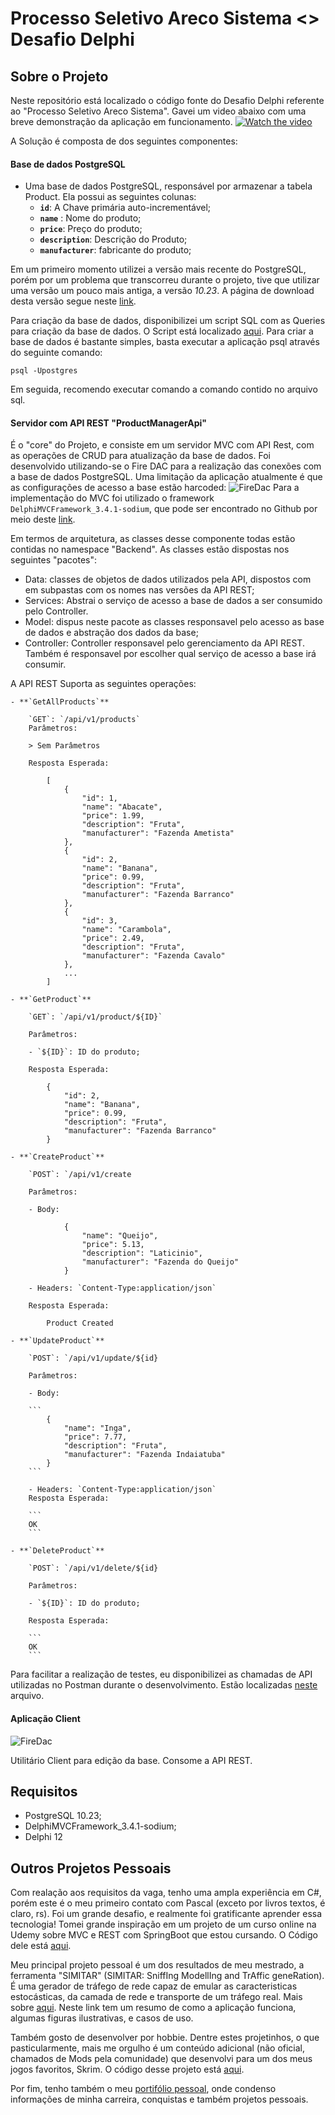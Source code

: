# Processo Seletivo Areco Sistema <> Desafio Delphi

## Sobre o Projeto

Neste repositório está localizado o código fonte do Desafio Delphi referente ao "Processo Seletivo Areco Sistema". Gavei um video abaixo com uma breve demonstração da aplicação em funcionamento. 
[![Watch the video](./Docs/images)](https://www.youtube.com/watch?v=7u-S1NHnfOg/yt.jpg)



A Solução é composta de dos seguintes componentes:

#### Base de dados PostgreSQL

- Uma base de dados PostgreSQL, responsável por armazenar a tabela Product. Ela possui as seguintes colunas:
	- **`id`**: A Chave primária auto-incrementável;
	- **`name`** : Nome do produto;
	- **`price`**: Preço do produto;
	- **`description`**: Descrição do Produto;
	- **`manufacturer`**: fabricante do produto;

Em um primeiro momento utilizei a versão mais recente do PostgreSQL, porém por um problema que transcorreu durante o projeto, tive que utilizar uma versão um pouco mais antiga, a versão *10.23*. A página de download desta versão segue neste [link](https://www.postgresql.org/ftp/source/v10.23/).

Para criação da base de dados, disponibilizei um script SQL com as Queries para criação da base de dados. O Script está localizado [aqui](./Docs/sql/product_db.sql). Para criar a base de dados é bastante simples, basta executar a aplicação psql através do seguinte comando:

```
psql -Upostgres
```

Em seguida, recomendo executar comando a comando contido no arquivo sql.


#### Servidor com API REST "ProductManagerApi"

É o "core" do Projeto, e consiste em um servidor MVC com API Rest, com as operações de CRUD para atualização da base de dados. Foi desenvolvido utilizando-se o Fire DAC para a realização das conexões com a base de dados PostgreSQL. Uma limitação da aplicação atualmente é que as configurações de acesso a base estão harcoded:
![FireDac](./Docs/images/fire-dac.jpg) 
Para a implementação do MVC foi utilizado o framework `DelphiMVCFramework_3.4.1-sodium`, que pode ser encontrado no Github por meio deste [link](https://github.com/danieleteti/delphimvcframework/releases/tag/v3.4.1-sodium).

Em termos de arquitetura, as classes desse componente todas estão contidas no namespace "Backend". As classes estão dispostas nos seguintes "pacotes":
- Data: classes de objetos de dados utilizados pela API, dispostos com em subpastas com os nomes nas versões da API REST;
- Services: Abstrai o serviço de acesso a base de dados a ser consumido pelo Controller.
- Model: dispus neste pacote as classes responsavel pelo acesso as base de dados e abstração dos dados da base; 
- Controller: Controller responsavel pelo gerenciamento da API REST. Também é responsavel por escolher qual serviço de acesso a base irá consumir. 


A API REST Suporta as seguintes operações:

	- **`GetAllProducts`**
	
		`GET`: `/api/v1/products`
		Parâmetros:

		> Sem Parâmetros

		Resposta Esperada:

```
		[
			{
				"id": 1,
				"name": "Abacate",
				"price": 1.99,
				"description": "Fruta",
				"manufacturer": "Fazenda Ametista"
			},
			{
				"id": 2,
				"name": "Banana",
				"price": 0.99,
				"description": "Fruta",
				"manufacturer": "Fazenda Barranco"
			},
			{
				"id": 3,
				"name": "Carambola",
				"price": 2.49,
				"description": "Fruta",
				"manufacturer": "Fazenda Cavalo"
			},
			...
		]
```


	- **`GetProduct`**

		`GET`: `/api/v1/product/${ID}`

		Parâmetros:

		- `${ID}`: ID do produto;

		Resposta Esperada:

```
		{
			"id": 2,
			"name": "Banana",
			"price": 0.99,
			"description": "Fruta",
			"manufacturer": "Fazenda Barranco"
		}
```

		
	- **`CreateProduct`**

		`POST`: `/api/v1/create

		Parâmetros:

		- Body:

```
			{
				"name": "Queijo",
				"price": 5.13,
				"description": "Laticinio",
				"manufacturer": "Fazenda do Queijo"
			}
```

		- Headers: `Content-Type:application/json`

		Resposta Esperada:

```
		Product Created
```

	- **`UpdateProduct`**
	
		`POST`: `/api/v1/update/${id}

		Parâmetros:

		- Body:

		```
			{
				"name": "Inga",
				"price": 7.77,
				"description": "Fruta",
				"manufacturer": "Fazenda Indaiatuba"
			}
		```

		- Headers: `Content-Type:application/json`
		Resposta Esperada:

		```
		OK
		```

	- **`DeleteProduct`**

		`POST`: `/api/v1/delete/${id}

		Parâmetros:

		- `${ID}`: ID do produto;

		Resposta Esperada:

		```
		OK
		```		

Para facilitar a realização de testes, eu disponibilizei as chamadas de API utilizadas no Postman durante o desenvolvimento. Estão localizadas [neste](./Docs/postman/Delphi.postman_collection.json) arquivo.

#### Aplicação Client

![FireDac](./Docs/images/client.jpg) 

Utilitário Client para edição da base. Consome a API REST.


## Requisitos

- PostgreSQL 10.23;
- DelphiMVCFramework_3.4.1-sodium;
- Delphi 12


## Outros Projetos Pessoais

Com realação aos requisitos da vaga, tenho uma ampla experiência em C#, porém este é o meu primeiro contato com Pascal (exceto por livros textos, é claro, rs). Foi um grande desafio, e realmente foi gratificante aprender essa tecnologia! Tomei grande inspiração em um projeto de um curso online na Udemy sobre MVC e REST com SpringBoot que estou cursando. O Código dele está [aqui](https://github.com/AndersonPaschoalon/Online-Courses/tree/master/Udemy/RestWithSpringBootAndJava/Src/RestWithSpringBoot).

Meu principal projeto pessoal é um dos resultados de meu mestrado, a ferramenta "SIMITAR" (SIMITAR: SniffIng ModellIng and TrAffic geneRation).
É uma gerador de tráfego de rede capaz de emular as caracteristicas estocásticas, da camada de rede e transporte de um tráfego real. Mais sobre [aqui](https://github.com/AndersonPaschoalon/Simitar/tree/master/SIMITAR). Neste link tem um resumo de como a aplicação funciona, algumas figuras ilustrativas, e casos de uso. 

Também gosto de desenvolver por hobbie. Dentre estes projetinhos, o que pasticularmente, mais me orgulho é um conteúdo adicional (não oficial, chamados de Mods pela comunidade) que desenvolvi para um dos meus jogos favoritos, Skrim. O código desse projeto está [aqui](https://github.com/AndersonPaschoalon/Skyrim-DSilHand).

Por fim, tenho também o meu [portifólio pessoal](https://andersonpaschoalon.github.io), onde condenso informações de minha carreira, conquistas e também projetos pessoais. 








